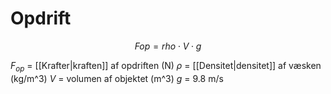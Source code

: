 # Opdrift

$$Fop = rho  \cdot  V \cdot g$$

$F_{op}$ = [[Krafter|kraften]] af opdriften (N)
$\rho$ = [[Densitet|densitet]] af væsken (kg/m^3)
$V$ = volumen af objektet (m^3)
$g$ = 9.8 m/s

